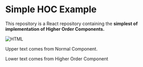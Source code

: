 # Simple HOC Example

This repository is a React repository containing the **simplest of implementation of
Higher Order Components.**

![HTML](https://uploads.codesandbox.io/uploads/user/0afc2da6-d724-47ea-be18-8fae6a8f3474/2Hqf-previewImage.png)

Upper text comes from Normal Component.

Lower text comes from Higher Order Component
